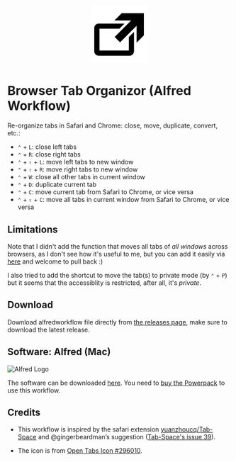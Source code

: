 <h1 align="center">
  <img src="./icon.png" width="128" height="128">
</h1>


# Browser Tab Organizor (Alfred Workflow)

Re-organize tabs in Safari and Chrome: close, move, duplicate, convert, etc.:

* `⌃` + `L`: close left tabs
* `⌃` + `R`: close right tabs
* `⌃` + `⇧` + `L`: move left tabs to new window
* `⌃` + `⇧` + `R`: move right tabs to new window
* `⌃` + `W`: close all other tabs in current window
* `⌃` + `D`: duplicate current tab
* `⌃` + `C`: move current tab from Safari to Chrome, or vice versa
* `⌃` + `⇧` + `C`: move all tabs in current window from Safari to Chrome, or vice versa

## Limitations

Note that I didn't add the function that moves all tabs of *all windows* across browsers, as I don't see how it's useful to me, but you can add it easily via [here](https://gist.github.com/hanneskaeufler/4b94e292372639fde003729726500669) and welcome to pull back :)

I also tried to add the shortcut to move the tab(s) to  private mode (by `⌃` + `P`) but it seems that the accessiblity is restricted, after all, it's *private*.

## Download

Download alfredworkflow file directly from [the releases page](https://github.com/realliyifei/alfred-browser-tab-organizor/releases), make sure to download the latest release. 

## Software: Alfred (Mac)

![Alfred Logo](https://i.pinimg.com/originals/5c/23/a6/5c23a6723d3b19e892985fd918cf0aab.png)

The software can be downloaded [here](https://www.alfredapp.com/). You need to [buy the Powerpack](https://buy.alfredapp.com/) to use this workflow.

## Credits

* This workflow is inspired by the safari extension [yuanzhoucq/Tab-Space](https://github.com/yuanzhoucq/Tab-Space) and @gingerbeardman’s suggestion ([Tab-Space's issue 39](https://github.com/yuanzhoucq/Tab-Space/issues/39)).

* The icon is from [Open Tabs Icon #296010](https://icon-library.com/icon/open-tabs-icon-19.html).
